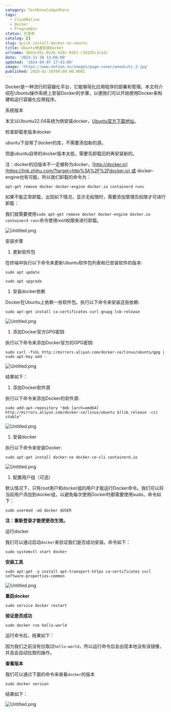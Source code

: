 ```yaml
---
category: TechKnowledgeShare
tags:
  - CloudNative
  - Docker
  - ProgramEnv
status: 已发布
catalog: []
slug: quick-install-docker-on-ubuntu
title: Ubuntu快速安装Docker
urlname: 3bd3cd5c-012b-418c-93b1-c3d325c3ca3c
date: '2023-11-18 13:06:00'
updated: '2024-09-07 17:43:00'
image: 'https://www.notion.so/images/page-cover/woodcuts_3.jpg'
published: 2020-01-18T08:00:00.000Z
---
```


Docker是一种流行的容器化平台，它能够简化应用程序的部署和管理。本文将介绍在Ubuntu操作系统上安装Docker的步骤，以便我们可以开始使用Docker来构建和运行容器化应用程序。


系统版本


本文以Ubuntu22.04系统为例安装docker，[Ubuntu官方下载地址](https://link.zhihu.com/?target=https%3A%2F%2Fubuntu.com%2Fdownload)。


检查卸载老版本docker


ubuntu下自带了docker的库，不需要添加新的源。


但是ubuntu自带的docker版本太低，需要先卸载旧的再安装新的。


注：docker的旧版本不一定被称为docker，[http://docker.io](https://link.zhihu.com/?target=http%3A%2F%2Fdocker.io) 或 docker-engine也有可能，所以我们卸载的命令为：


`apt-get remove docker docker-engine docker.io containerd runc`


如果不能正常卸载，出现如下情况，显示无权限时，需要添加管理员权限才可进行卸载：


我们就需要使用`sudo apt-get remove docker docker-engine docker.io containerd runc`命令使用root权限来进行卸载。


![Untitled.png](https://prod-files-secure.s3.us-west-2.amazonaws.com/5d24fe63-e567-4804-86f9-9fdc62e13082/39952d0f-7851-4550-b715-72a33876c773/Untitled.png?X-Amz-Algorithm=AWS4-HMAC-SHA256&X-Amz-Content-Sha256=UNSIGNED-PAYLOAD&X-Amz-Credential=ASIAZI2LB466ZKLIQRQX%2F20250401%2Fus-west-2%2Fs3%2Faws4_request&X-Amz-Date=20250401T054003Z&X-Amz-Expires=3600&X-Amz-Security-Token=IQoJb3JpZ2luX2VjEEsaCXVzLXdlc3QtMiJHMEUCIQDBpcwoFc5r29j8t9EjmmaRVJOzfhEFGXNgVYQO%2B7jP0AIgGgkW7UrmLOcoypQ4B5%2B2yySuyTYylhte0S2H3I2UnGoqiAQItP%2F%2F%2F%2F%2F%2F%2F%2F%2F%2FARAAGgw2Mzc0MjMxODM4MDUiDFxwvgzeV6f2oxP1iircA6nL9DiC47WOJRLNtOg5UI%2BRkkf8vx4y4uU3Z9W2fVhnuhaW%2F%2Foe%2BET4hk%2FhuUSl5yK%2BQQlIldmmaOmxfB%2FwrwqJNmH4d9lifvnMy5s8t2dwucgA4NtZJoXqWsH6eQUSHrsONzWksUVJWNQWdXLv029gStHqYd4tb9qSaY5l5C0UftdC6x3ZS%2FUtvlblEeLYcno%2BTE84J6pPkgCaUxhZTkUSPLua4df7de5%2BZ7L0s1ma7hdfl8zQeyO%2BLlN9kysiz6dGd0q0KqaM3oBtJvXwHXyLN25PfVB7g22ZCofMaqT9fehGIfq3crNlLMZp%2FAS%2FSWVUUyrxQDFk%2FwNrIiKt3aHwYXv9gfi8qVnj9RTDI0mk0jrt1M6fmaXBSWGli17aii2Jot0Wl4YZtubnKBamGRXcoWyA8oE3GRNhmDvd6WrsCak9DUbGbiB%2BRY62FZlSGhts20274%2BiV8Vs9rlr%2FtEQX1pDzqLbFHa5j51KZ%2FWwsezaOhTqhTbiwg12GWO%2BV%2FiLvfoH4A98XUaet7IXVSPwypjoszxcuXYFuSlzQ2xbkoS5CgoiAhErFpyiPfIOnCxmmah4U6MMr%2FIdpRF2mWLsZtTgEv7yxEHo%2F0H%2Boi3rOT1r8kY0JzOc6rFBaMMmirb8GOqUBT6G0FhS8MIAEc%2Fb%2Fymc3nBYue5m60c5K38Gi7nF3Ey5sRzsE5MOjFUjjSinfBG1TJrR1OP4%2F1V%2F1GFvfxHsOoWy03dMjx%2FHb3igX4nX7cFT7DrkKj1CtzJ3FpZsZO7rPy%2FaHpoW5JkxeUuo9RFLix3wcfmrta64avru6VK6X5qTVb%2FAkdR4UV6pcrXlsi0q5tdnSxs1RcnEz3aMMOS7n0IHvg76E&X-Amz-Signature=12d90a4560bae1a9145873d69e606b4dc3b7b72aab7709b6a28acbd2adf24661&X-Amz-SignedHeaders=host&x-id=GetObject)


安装步骤

1. 更新软件包

在终端中执行以下命令来更新Ubuntu软件包列表和已安装软件的版本:


`sudo apt update`


`sudo apt upgrade`

1. 安装docker依赖

Docker在Ubuntu上依赖一些软件包。执行以下命令来安装这些依赖:


`sudo apt-get install ca-certificates curl gnupg lsb-release`


![Untitled.png](https://prod-files-secure.s3.us-west-2.amazonaws.com/5d24fe63-e567-4804-86f9-9fdc62e13082/b5a549a8-6621-4824-a151-93e8b0592f14/Untitled.png?X-Amz-Algorithm=AWS4-HMAC-SHA256&X-Amz-Content-Sha256=UNSIGNED-PAYLOAD&X-Amz-Credential=ASIAZI2LB466ZKLIQRQX%2F20250401%2Fus-west-2%2Fs3%2Faws4_request&X-Amz-Date=20250401T054003Z&X-Amz-Expires=3600&X-Amz-Security-Token=IQoJb3JpZ2luX2VjEEsaCXVzLXdlc3QtMiJHMEUCIQDBpcwoFc5r29j8t9EjmmaRVJOzfhEFGXNgVYQO%2B7jP0AIgGgkW7UrmLOcoypQ4B5%2B2yySuyTYylhte0S2H3I2UnGoqiAQItP%2F%2F%2F%2F%2F%2F%2F%2F%2F%2FARAAGgw2Mzc0MjMxODM4MDUiDFxwvgzeV6f2oxP1iircA6nL9DiC47WOJRLNtOg5UI%2BRkkf8vx4y4uU3Z9W2fVhnuhaW%2F%2Foe%2BET4hk%2FhuUSl5yK%2BQQlIldmmaOmxfB%2FwrwqJNmH4d9lifvnMy5s8t2dwucgA4NtZJoXqWsH6eQUSHrsONzWksUVJWNQWdXLv029gStHqYd4tb9qSaY5l5C0UftdC6x3ZS%2FUtvlblEeLYcno%2BTE84J6pPkgCaUxhZTkUSPLua4df7de5%2BZ7L0s1ma7hdfl8zQeyO%2BLlN9kysiz6dGd0q0KqaM3oBtJvXwHXyLN25PfVB7g22ZCofMaqT9fehGIfq3crNlLMZp%2FAS%2FSWVUUyrxQDFk%2FwNrIiKt3aHwYXv9gfi8qVnj9RTDI0mk0jrt1M6fmaXBSWGli17aii2Jot0Wl4YZtubnKBamGRXcoWyA8oE3GRNhmDvd6WrsCak9DUbGbiB%2BRY62FZlSGhts20274%2BiV8Vs9rlr%2FtEQX1pDzqLbFHa5j51KZ%2FWwsezaOhTqhTbiwg12GWO%2BV%2FiLvfoH4A98XUaet7IXVSPwypjoszxcuXYFuSlzQ2xbkoS5CgoiAhErFpyiPfIOnCxmmah4U6MMr%2FIdpRF2mWLsZtTgEv7yxEHo%2F0H%2Boi3rOT1r8kY0JzOc6rFBaMMmirb8GOqUBT6G0FhS8MIAEc%2Fb%2Fymc3nBYue5m60c5K38Gi7nF3Ey5sRzsE5MOjFUjjSinfBG1TJrR1OP4%2F1V%2F1GFvfxHsOoWy03dMjx%2FHb3igX4nX7cFT7DrkKj1CtzJ3FpZsZO7rPy%2FaHpoW5JkxeUuo9RFLix3wcfmrta64avru6VK6X5qTVb%2FAkdR4UV6pcrXlsi0q5tdnSxs1RcnEz3aMMOS7n0IHvg76E&X-Amz-Signature=45231bdfe30eff0ba991921eb52f0b1a9c879322aafc0d11aac466c149367486&X-Amz-SignedHeaders=host&x-id=GetObject)

1. 添加Docker官方GPG密钥

执行以下命令来添加Docker官方的GPG密钥:


`sudo curl -fsSL http://mirrors.aliyun.com/docker-ce/linux/ubuntu/gpg | sudo apt-key add -`


![Untitled.png](https://prod-files-secure.s3.us-west-2.amazonaws.com/5d24fe63-e567-4804-86f9-9fdc62e13082/98014b5e-f5b7-4b16-804e-ab6917971bd3/Untitled.png?X-Amz-Algorithm=AWS4-HMAC-SHA256&X-Amz-Content-Sha256=UNSIGNED-PAYLOAD&X-Amz-Credential=ASIAZI2LB466ZKLIQRQX%2F20250401%2Fus-west-2%2Fs3%2Faws4_request&X-Amz-Date=20250401T054003Z&X-Amz-Expires=3600&X-Amz-Security-Token=IQoJb3JpZ2luX2VjEEsaCXVzLXdlc3QtMiJHMEUCIQDBpcwoFc5r29j8t9EjmmaRVJOzfhEFGXNgVYQO%2B7jP0AIgGgkW7UrmLOcoypQ4B5%2B2yySuyTYylhte0S2H3I2UnGoqiAQItP%2F%2F%2F%2F%2F%2F%2F%2F%2F%2FARAAGgw2Mzc0MjMxODM4MDUiDFxwvgzeV6f2oxP1iircA6nL9DiC47WOJRLNtOg5UI%2BRkkf8vx4y4uU3Z9W2fVhnuhaW%2F%2Foe%2BET4hk%2FhuUSl5yK%2BQQlIldmmaOmxfB%2FwrwqJNmH4d9lifvnMy5s8t2dwucgA4NtZJoXqWsH6eQUSHrsONzWksUVJWNQWdXLv029gStHqYd4tb9qSaY5l5C0UftdC6x3ZS%2FUtvlblEeLYcno%2BTE84J6pPkgCaUxhZTkUSPLua4df7de5%2BZ7L0s1ma7hdfl8zQeyO%2BLlN9kysiz6dGd0q0KqaM3oBtJvXwHXyLN25PfVB7g22ZCofMaqT9fehGIfq3crNlLMZp%2FAS%2FSWVUUyrxQDFk%2FwNrIiKt3aHwYXv9gfi8qVnj9RTDI0mk0jrt1M6fmaXBSWGli17aii2Jot0Wl4YZtubnKBamGRXcoWyA8oE3GRNhmDvd6WrsCak9DUbGbiB%2BRY62FZlSGhts20274%2BiV8Vs9rlr%2FtEQX1pDzqLbFHa5j51KZ%2FWwsezaOhTqhTbiwg12GWO%2BV%2FiLvfoH4A98XUaet7IXVSPwypjoszxcuXYFuSlzQ2xbkoS5CgoiAhErFpyiPfIOnCxmmah4U6MMr%2FIdpRF2mWLsZtTgEv7yxEHo%2F0H%2Boi3rOT1r8kY0JzOc6rFBaMMmirb8GOqUBT6G0FhS8MIAEc%2Fb%2Fymc3nBYue5m60c5K38Gi7nF3Ey5sRzsE5MOjFUjjSinfBG1TJrR1OP4%2F1V%2F1GFvfxHsOoWy03dMjx%2FHb3igX4nX7cFT7DrkKj1CtzJ3FpZsZO7rPy%2FaHpoW5JkxeUuo9RFLix3wcfmrta64avru6VK6X5qTVb%2FAkdR4UV6pcrXlsi0q5tdnSxs1RcnEz3aMMOS7n0IHvg76E&X-Amz-Signature=54b5bce427c8c574c2361fa99daa6d74d4b37e3d3c97323c9384a2d450f988d3&X-Amz-SignedHeaders=host&x-id=GetObject)


结果如下：

1. 添加Docker软件源

执行以下命令来添加Docker的软件源:


`sudo add-apt-repository "deb [arch=amd64] http://mirrors.aliyun.com/docker-ce/linux/ubuntu $(lsb_release -cs) stable"`


![Untitled.png](https://prod-files-secure.s3.us-west-2.amazonaws.com/5d24fe63-e567-4804-86f9-9fdc62e13082/7fc5bdbe-9d4c-48b8-ba03-3309380f47ba/Untitled.png?X-Amz-Algorithm=AWS4-HMAC-SHA256&X-Amz-Content-Sha256=UNSIGNED-PAYLOAD&X-Amz-Credential=ASIAZI2LB466ZKLIQRQX%2F20250401%2Fus-west-2%2Fs3%2Faws4_request&X-Amz-Date=20250401T054003Z&X-Amz-Expires=3600&X-Amz-Security-Token=IQoJb3JpZ2luX2VjEEsaCXVzLXdlc3QtMiJHMEUCIQDBpcwoFc5r29j8t9EjmmaRVJOzfhEFGXNgVYQO%2B7jP0AIgGgkW7UrmLOcoypQ4B5%2B2yySuyTYylhte0S2H3I2UnGoqiAQItP%2F%2F%2F%2F%2F%2F%2F%2F%2F%2FARAAGgw2Mzc0MjMxODM4MDUiDFxwvgzeV6f2oxP1iircA6nL9DiC47WOJRLNtOg5UI%2BRkkf8vx4y4uU3Z9W2fVhnuhaW%2F%2Foe%2BET4hk%2FhuUSl5yK%2BQQlIldmmaOmxfB%2FwrwqJNmH4d9lifvnMy5s8t2dwucgA4NtZJoXqWsH6eQUSHrsONzWksUVJWNQWdXLv029gStHqYd4tb9qSaY5l5C0UftdC6x3ZS%2FUtvlblEeLYcno%2BTE84J6pPkgCaUxhZTkUSPLua4df7de5%2BZ7L0s1ma7hdfl8zQeyO%2BLlN9kysiz6dGd0q0KqaM3oBtJvXwHXyLN25PfVB7g22ZCofMaqT9fehGIfq3crNlLMZp%2FAS%2FSWVUUyrxQDFk%2FwNrIiKt3aHwYXv9gfi8qVnj9RTDI0mk0jrt1M6fmaXBSWGli17aii2Jot0Wl4YZtubnKBamGRXcoWyA8oE3GRNhmDvd6WrsCak9DUbGbiB%2BRY62FZlSGhts20274%2BiV8Vs9rlr%2FtEQX1pDzqLbFHa5j51KZ%2FWwsezaOhTqhTbiwg12GWO%2BV%2FiLvfoH4A98XUaet7IXVSPwypjoszxcuXYFuSlzQ2xbkoS5CgoiAhErFpyiPfIOnCxmmah4U6MMr%2FIdpRF2mWLsZtTgEv7yxEHo%2F0H%2Boi3rOT1r8kY0JzOc6rFBaMMmirb8GOqUBT6G0FhS8MIAEc%2Fb%2Fymc3nBYue5m60c5K38Gi7nF3Ey5sRzsE5MOjFUjjSinfBG1TJrR1OP4%2F1V%2F1GFvfxHsOoWy03dMjx%2FHb3igX4nX7cFT7DrkKj1CtzJ3FpZsZO7rPy%2FaHpoW5JkxeUuo9RFLix3wcfmrta64avru6VK6X5qTVb%2FAkdR4UV6pcrXlsi0q5tdnSxs1RcnEz3aMMOS7n0IHvg76E&X-Amz-Signature=58aed3b963ca0bd111fd964ad65844869917fcee235075b1fd345750317f7dd4&X-Amz-SignedHeaders=host&x-id=GetObject)

1. 安装docker

执行以下命令来安装Docker:


`sudo apt-get install docker-ce docker-ce-cli containerd.io`


![Untitled.png](https://prod-files-secure.s3.us-west-2.amazonaws.com/5d24fe63-e567-4804-86f9-9fdc62e13082/d5ede442-ffc5-49c3-a76a-76559a797244/Untitled.png?X-Amz-Algorithm=AWS4-HMAC-SHA256&X-Amz-Content-Sha256=UNSIGNED-PAYLOAD&X-Amz-Credential=ASIAZI2LB466ZKLIQRQX%2F20250401%2Fus-west-2%2Fs3%2Faws4_request&X-Amz-Date=20250401T054003Z&X-Amz-Expires=3600&X-Amz-Security-Token=IQoJb3JpZ2luX2VjEEsaCXVzLXdlc3QtMiJHMEUCIQDBpcwoFc5r29j8t9EjmmaRVJOzfhEFGXNgVYQO%2B7jP0AIgGgkW7UrmLOcoypQ4B5%2B2yySuyTYylhte0S2H3I2UnGoqiAQItP%2F%2F%2F%2F%2F%2F%2F%2F%2F%2FARAAGgw2Mzc0MjMxODM4MDUiDFxwvgzeV6f2oxP1iircA6nL9DiC47WOJRLNtOg5UI%2BRkkf8vx4y4uU3Z9W2fVhnuhaW%2F%2Foe%2BET4hk%2FhuUSl5yK%2BQQlIldmmaOmxfB%2FwrwqJNmH4d9lifvnMy5s8t2dwucgA4NtZJoXqWsH6eQUSHrsONzWksUVJWNQWdXLv029gStHqYd4tb9qSaY5l5C0UftdC6x3ZS%2FUtvlblEeLYcno%2BTE84J6pPkgCaUxhZTkUSPLua4df7de5%2BZ7L0s1ma7hdfl8zQeyO%2BLlN9kysiz6dGd0q0KqaM3oBtJvXwHXyLN25PfVB7g22ZCofMaqT9fehGIfq3crNlLMZp%2FAS%2FSWVUUyrxQDFk%2FwNrIiKt3aHwYXv9gfi8qVnj9RTDI0mk0jrt1M6fmaXBSWGli17aii2Jot0Wl4YZtubnKBamGRXcoWyA8oE3GRNhmDvd6WrsCak9DUbGbiB%2BRY62FZlSGhts20274%2BiV8Vs9rlr%2FtEQX1pDzqLbFHa5j51KZ%2FWwsezaOhTqhTbiwg12GWO%2BV%2FiLvfoH4A98XUaet7IXVSPwypjoszxcuXYFuSlzQ2xbkoS5CgoiAhErFpyiPfIOnCxmmah4U6MMr%2FIdpRF2mWLsZtTgEv7yxEHo%2F0H%2Boi3rOT1r8kY0JzOc6rFBaMMmirb8GOqUBT6G0FhS8MIAEc%2Fb%2Fymc3nBYue5m60c5K38Gi7nF3Ey5sRzsE5MOjFUjjSinfBG1TJrR1OP4%2F1V%2F1GFvfxHsOoWy03dMjx%2FHb3igX4nX7cFT7DrkKj1CtzJ3FpZsZO7rPy%2FaHpoW5JkxeUuo9RFLix3wcfmrta64avru6VK6X5qTVb%2FAkdR4UV6pcrXlsi0q5tdnSxs1RcnEz3aMMOS7n0IHvg76E&X-Amz-Signature=c9130cb78b148fd52a9b3890e11a49b472e3a4b76991308ad8056a47854ddf35&X-Amz-SignedHeaders=host&x-id=GetObject)

1. 配置用户组（可选）

默认情况下，只有root用户和docker组的用户才能运行Docker命令。我们可以将当前用户添加到docker组，以避免每次使用Docker时都需要使用sudo。命令如下：


`sudo usermod -aG docker $USER`


**注：重新登录才能使更改生效。**


运行docker


我们可以通过启动`docker`来验证我们是否成功安装。命令如下：


`sudo systemctl start docker`


**安装工具**


`sudo apt-get -y install apt-transport-https ca-certificates curl software-properties-common`


![Untitled.png](https://prod-files-secure.s3.us-west-2.amazonaws.com/5d24fe63-e567-4804-86f9-9fdc62e13082/0c3615c1-94db-46f5-9743-68bb221a9964/Untitled.png?X-Amz-Algorithm=AWS4-HMAC-SHA256&X-Amz-Content-Sha256=UNSIGNED-PAYLOAD&X-Amz-Credential=ASIAZI2LB466ZKLIQRQX%2F20250401%2Fus-west-2%2Fs3%2Faws4_request&X-Amz-Date=20250401T054003Z&X-Amz-Expires=3600&X-Amz-Security-Token=IQoJb3JpZ2luX2VjEEsaCXVzLXdlc3QtMiJHMEUCIQDBpcwoFc5r29j8t9EjmmaRVJOzfhEFGXNgVYQO%2B7jP0AIgGgkW7UrmLOcoypQ4B5%2B2yySuyTYylhte0S2H3I2UnGoqiAQItP%2F%2F%2F%2F%2F%2F%2F%2F%2F%2FARAAGgw2Mzc0MjMxODM4MDUiDFxwvgzeV6f2oxP1iircA6nL9DiC47WOJRLNtOg5UI%2BRkkf8vx4y4uU3Z9W2fVhnuhaW%2F%2Foe%2BET4hk%2FhuUSl5yK%2BQQlIldmmaOmxfB%2FwrwqJNmH4d9lifvnMy5s8t2dwucgA4NtZJoXqWsH6eQUSHrsONzWksUVJWNQWdXLv029gStHqYd4tb9qSaY5l5C0UftdC6x3ZS%2FUtvlblEeLYcno%2BTE84J6pPkgCaUxhZTkUSPLua4df7de5%2BZ7L0s1ma7hdfl8zQeyO%2BLlN9kysiz6dGd0q0KqaM3oBtJvXwHXyLN25PfVB7g22ZCofMaqT9fehGIfq3crNlLMZp%2FAS%2FSWVUUyrxQDFk%2FwNrIiKt3aHwYXv9gfi8qVnj9RTDI0mk0jrt1M6fmaXBSWGli17aii2Jot0Wl4YZtubnKBamGRXcoWyA8oE3GRNhmDvd6WrsCak9DUbGbiB%2BRY62FZlSGhts20274%2BiV8Vs9rlr%2FtEQX1pDzqLbFHa5j51KZ%2FWwsezaOhTqhTbiwg12GWO%2BV%2FiLvfoH4A98XUaet7IXVSPwypjoszxcuXYFuSlzQ2xbkoS5CgoiAhErFpyiPfIOnCxmmah4U6MMr%2FIdpRF2mWLsZtTgEv7yxEHo%2F0H%2Boi3rOT1r8kY0JzOc6rFBaMMmirb8GOqUBT6G0FhS8MIAEc%2Fb%2Fymc3nBYue5m60c5K38Gi7nF3Ey5sRzsE5MOjFUjjSinfBG1TJrR1OP4%2F1V%2F1GFvfxHsOoWy03dMjx%2FHb3igX4nX7cFT7DrkKj1CtzJ3FpZsZO7rPy%2FaHpoW5JkxeUuo9RFLix3wcfmrta64avru6VK6X5qTVb%2FAkdR4UV6pcrXlsi0q5tdnSxs1RcnEz3aMMOS7n0IHvg76E&X-Amz-Signature=549ded3530ff38341cf09d7b8aa481858b167ebe8d4e7447c69e380b65ca3562&X-Amz-SignedHeaders=host&x-id=GetObject)


**重启docker**


`sudo service docker restart`


**验证是否成功**


`sudo docker run hello-world`


运行命令后，结果如下：


因为我们之前没有拉取过`hello-world`，所以运行命令后会出现本地没有该镜像，并且会自动拉取的操作。


**查看版本**


我们可以通过下面的命令来查看`docker`的版本


`sudo docker version`


结果如下：


![Untitled.png](https://prod-files-secure.s3.us-west-2.amazonaws.com/5d24fe63-e567-4804-86f9-9fdc62e13082/efdb509a-3c1e-41a3-91ee-a1bd88793688/Untitled.png?X-Amz-Algorithm=AWS4-HMAC-SHA256&X-Amz-Content-Sha256=UNSIGNED-PAYLOAD&X-Amz-Credential=ASIAZI2LB466ZKLIQRQX%2F20250401%2Fus-west-2%2Fs3%2Faws4_request&X-Amz-Date=20250401T054003Z&X-Amz-Expires=3600&X-Amz-Security-Token=IQoJb3JpZ2luX2VjEEsaCXVzLXdlc3QtMiJHMEUCIQDBpcwoFc5r29j8t9EjmmaRVJOzfhEFGXNgVYQO%2B7jP0AIgGgkW7UrmLOcoypQ4B5%2B2yySuyTYylhte0S2H3I2UnGoqiAQItP%2F%2F%2F%2F%2F%2F%2F%2F%2F%2FARAAGgw2Mzc0MjMxODM4MDUiDFxwvgzeV6f2oxP1iircA6nL9DiC47WOJRLNtOg5UI%2BRkkf8vx4y4uU3Z9W2fVhnuhaW%2F%2Foe%2BET4hk%2FhuUSl5yK%2BQQlIldmmaOmxfB%2FwrwqJNmH4d9lifvnMy5s8t2dwucgA4NtZJoXqWsH6eQUSHrsONzWksUVJWNQWdXLv029gStHqYd4tb9qSaY5l5C0UftdC6x3ZS%2FUtvlblEeLYcno%2BTE84J6pPkgCaUxhZTkUSPLua4df7de5%2BZ7L0s1ma7hdfl8zQeyO%2BLlN9kysiz6dGd0q0KqaM3oBtJvXwHXyLN25PfVB7g22ZCofMaqT9fehGIfq3crNlLMZp%2FAS%2FSWVUUyrxQDFk%2FwNrIiKt3aHwYXv9gfi8qVnj9RTDI0mk0jrt1M6fmaXBSWGli17aii2Jot0Wl4YZtubnKBamGRXcoWyA8oE3GRNhmDvd6WrsCak9DUbGbiB%2BRY62FZlSGhts20274%2BiV8Vs9rlr%2FtEQX1pDzqLbFHa5j51KZ%2FWwsezaOhTqhTbiwg12GWO%2BV%2FiLvfoH4A98XUaet7IXVSPwypjoszxcuXYFuSlzQ2xbkoS5CgoiAhErFpyiPfIOnCxmmah4U6MMr%2FIdpRF2mWLsZtTgEv7yxEHo%2F0H%2Boi3rOT1r8kY0JzOc6rFBaMMmirb8GOqUBT6G0FhS8MIAEc%2Fb%2Fymc3nBYue5m60c5K38Gi7nF3Ey5sRzsE5MOjFUjjSinfBG1TJrR1OP4%2F1V%2F1GFvfxHsOoWy03dMjx%2FHb3igX4nX7cFT7DrkKj1CtzJ3FpZsZO7rPy%2FaHpoW5JkxeUuo9RFLix3wcfmrta64avru6VK6X5qTVb%2FAkdR4UV6pcrXlsi0q5tdnSxs1RcnEz3aMMOS7n0IHvg76E&X-Amz-Signature=10a1eb5d8686755efe07a347f8685e0c50f169bae98d778f8cd9f755ad4dc03b&X-Amz-SignedHeaders=host&x-id=GetObject)

